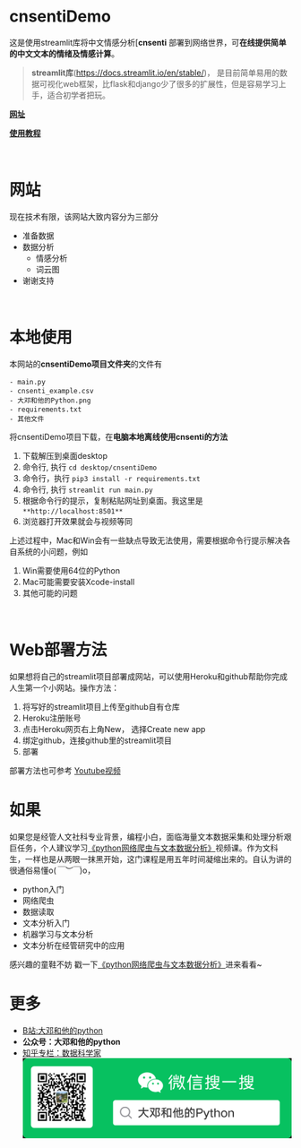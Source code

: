 # cnsentiDemo


这是使用streamlit库将中文情感分析[**cnsenti** 部署到网络世界，可**在线提供简单的中文文本的情绪及情感计算**。

> **streamlit库**(https://docs.streamlit.io/en/stable/)， 是目前简单易用的数据可视化web框架，比flask和django少了很多的扩展性，但是容易学习上手，适合初学者把玩。



[**网址**](https://cnsenti.herokuapp.com/)

[**使用教程** ](https://www.bilibili.com/video/bv17V411H7sZ)



<br>



# 网站

现在技术有限，该网站大致内容分为三部分

- 准备数据
- 数据分析
    - 情感分析
    - 词云图
- 谢谢支持



<br>





# 本地使用

本网站的**cnsentiDemo项目文件夹**的文件有



```
- main.py
- cnsenti_example.csv
- 大邓和他的Python.png
- requirements.txt
- 其他文件
```



将cnsentiDemo项目下载，在**电脑本地离线使用cnsenti的方法**

1. 下载解压到桌面desktop
2. 命令行, 执行 ``cd desktop/cnsentiDemo``
3. 命令行，执行 ``pip3 install -r requirements.txt``
4. 命令行, 执行 ``streamlit run main.py``
5. 根据命令行的提示，复制粘贴网址到桌面。我这里是 ``**http://localhost:8501**``
6. 浏览器打开效果就会与视频等同



上述过程中，Mac和Win会有一些缺点导致无法使用，需要根据命令行提示解决各自系统的小问题，例如



1. Win需要使用64位的Python
2. Mac可能需要安装Xcode-install
3. 其他可能的问题




<br>





# Web部署方法

如果想将自己的streamlit项目部署成网站，可以使用Heroku和github帮助你完成人生第一个小网站。操作方法：

1. 将写好的streamlit项目上传至github自有仓库
2. Heroku注册账号
3. 点击Heroku网页右上角New， 选择Create new app
4. 绑定github，连接github里的streamlit项目
5. 部署

部署方法也可参考  [Youtube视频](https://www.youtube.com/watch?v=zK4Ch6e1zq8&list=PLtqF5YXg7GLmCvTswG32NqQypOuYkPRUE&index=5)


# 如果

如果您是经管人文社科专业背景，编程小白，面临海量文本数据采集和处理分析艰巨任务，个人建议学习[《python网络爬虫与文本数据分析》](https://ke.qq.com/course/482241?tuin=163164df)视频课。作为文科生，一样也是从两眼一抹黑开始，这门课程是用五年时间凝缩出来的。自认为讲的很通俗易懂o(*￣︶￣*)o，

- python入门
- 网络爬虫
- 数据读取
- 文本分析入门
- 机器学习与文本分析
- 文本分析在经管研究中的应用

感兴趣的童鞋不妨 戳一下[《python网络爬虫与文本数据分析》](https://ke.qq.com/course/482241?tuin=163164df)进来看看~



# 更多

- [B站:大邓和他的python](https://space.bilibili.com/122592901/channel/detail?cid=66008)
- **公众号：大邓和他的python**
- [知乎专栏：数据科学家](https://zhuanlan.zhihu.com/dadeng)
![](大邓和他的Python.png)
